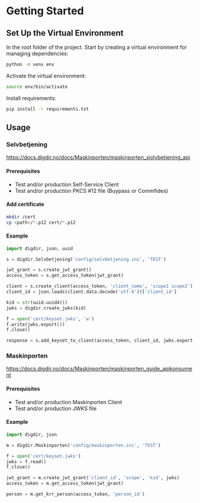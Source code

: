 # Getting Started

## Set Up the Virtual Environment

In the root folder of the project. Start by creating a virtual environment for managing dependencies:

```bash
python -m venv env
```

Activate the virtual environment:

```bash
source env/bin/activate
```

Install requirements:

```bash
pip install -r requirements.txt
```

## Usage

### Selvbetjening

https://docs.digdir.no/docs/Maskinporten/maskinporten_sjolvbetjening_api

#### Prerequisites

* Test and/or production Self-Service Client
* Test and/or production PKCS #12 file (Buypass or Commfides)


#### Add certificate
```sh
mkdir /cert
cp <path>/*.p12 cert/*.p12
```

#### Example
```python
import digdir, json, uuid

s = digdir.Selvbetjening('config/selvbetjening.ini', 'TEST')

jwt_grant = s.create_jwt_grant()
access_token = s.get_access_token(jwt_grant)

client = s.create_client(access_token, 'client_name', 'scope1 scope2')
client_id = json.loads(client.data.decode('utf-8'))['client_id']

kid = str(uuid.uuid4())
jwks = digdir.create_jwks(kid)

f = open('cert/keyset.jwks', 'w')
f.write(jwks.export())
f.close()

response = s.add_keyset_to_client(access_token, client_id, jwks.export())
```

### Maskinporten

https://docs.digdir.no/docs/Maskinporten/maskinporten_guide_apikonsument

#### Prerequisites

* Test and/or production Maskinporten Client
* Test and/or production JWKS file

#### Example
```python
import digdir, json

m = digdir.Maskinporten('config/maskinporten.ini', 'TEST')

f = open('cert/keyset.jwks')
jwks = f.read()
f.close()

jwt_grant = m.create_jwt_grant('client_id', 'scope', 'kid', jwks)
access_token = m.get_access_token(jwt_grant)

person = m.get_krr_person(access_token, 'person_id')
```